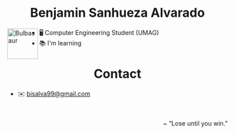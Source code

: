 
  <h1 align = "center">
    Benjamin Sanhueza Alvarado
  </h1> 
  
<div>
  <img src = "https://art.pixilart.com/b25ec9eb49f290a.png" alt = "Bulbasaur" width = "70" align = "left">
</div>

- 🖥️ Computer Engineering Student (UMAG)
- 📚 I'm learning
  
<h1 align = "center">Contact</h2> 

- ✉️ bisalva99@gmail.com

<br>
<p align = "right">
  ~ “Lose until you win.”
</p>

<!---
Bisalva/Bisalva is a ✨ special ✨ repository because its `README.md` (this file) appears on your GitHub profile.
You can click the Preview link to take a look at your changes.
--->

